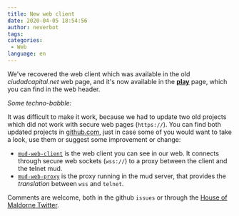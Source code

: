 ```yaml
---
title: New web client
date: 2020-04-05 18:54:56
author: neverbot
tags:
categories:
 - Web
language: en
---
```


We've recovered the web client which was available in the old _ciudadcapital.net_ web page, and it's now available in the [**play**](/en/play) page, which you can find in the web header.

_Some techno-babble:_

It was difficult to make it work, because we had to update two old projects which did not work with secure web pages (`https://`). You can find both updated projects in [github.com](https://github.com/houseofmaldorne/), just in case some of you would want to take a look, use them or suggest some improvement or change:

* [`mud-web-client`](https://github.com/houseofmaldorne/mud-web-client) is the web client you can see in our web. It connects through secure web sockets (`wss://`) to a proxy between the client and the telnet mud.
* [`mud-web-proxy`](https://github.com/houseofmaldorne/mud-web-proxy) is the proxy running in the mud server, that provides the _translation_ between `wss` and `telnet`.

Comments are welcome, both in the github `issues` or through the [House of Maldorne Twitter](https://twitter.com/houseofmaldorne).